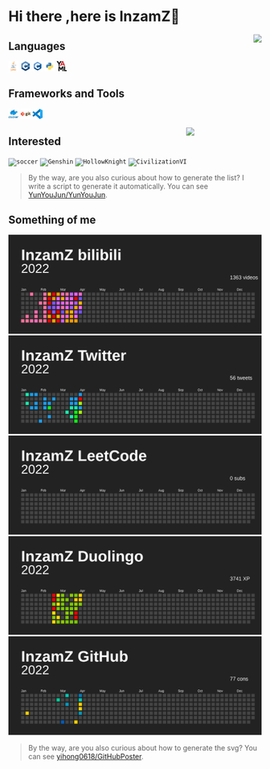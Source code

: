 # Hi there ,here is InzamZ👋
<img align="right" src="https://github-readme-stats.vercel.app/api?username=InzamZ&show_icons=true&icon_color=0078e7&title_color=0078e7">

## Languages

<!-- languages:start -->
<!-- prettier-ignore-start -->
<!-- markdownlint-disable -->
<code><img height="20" src="https://raw.githubusercontent.com/github/explore/80688e429a7d4ef2fca1e82350fe8e3517d3494d/topics/java/java.png" alt="java" /></code>
<code><img height="20" src="https://raw.githubusercontent.com/github/explore/80688e429a7d4ef2fca1e82350fe8e3517d3494d/topics/cpp/cpp.png" alt="cpp" /></code>
<code><img height="20" src="https://raw.githubusercontent.com/github/explore/80688e429a7d4ef2fca1e82350fe8e3517d3494d/topics/c/c.png" alt="c" /></code>
<code><img height="20" src="https://raw.githubusercontent.com/github/explore/80688e429a7d4ef2fca1e82350fe8e3517d3494d/topics/python/python.png" alt="python" /></code>
<code><img height="20" src="https://raw.githubusercontent.com/github/explore/80688e429a7d4ef2fca1e82350fe8e3517d3494d/topics/yaml/yaml.png" alt="yaml" /></code>
<!-- markdownlint-restore -->
<!-- prettier-ignore-end -->
<!-- languages:end -->

## Frameworks and Tools

<!-- tools:start -->
<!-- prettier-ignore-start -->
<!-- markdownlint-disable -->
<code><img height="20" src="https://raw.githubusercontent.com/github/explore/80688e429a7d4ef2fca1e82350fe8e3517d3494d/topics/docker/docker.png" alt="docker" /></code>
<code><img height="20" src="https://raw.githubusercontent.com/github/explore/80688e429a7d4ef2fca1e82350fe8e3517d3494d/topics/git/git.png" alt="git" /></code>
<code><img height="20" src="https://raw.githubusercontent.com/github/explore/80688e429a7d4ef2fca1e82350fe8e3517d3494d/topics/visual-studio-code/visual-studio-code.png" alt="visual-studio-code" /></code>
<!-- markdownlint-restore -->
<!-- prettier-ignore-end -->
<!-- tools:end -->

<a href="https://github.com/InzamZ/iBeats"><img align="right" width="150px" src="https://raw.githubusercontent.com/InzamZ/iBeats/main/files/heart.svg"/></a>
## Interested

<!-- interested:start -->
<!-- prettier-ignore-start -->
<!-- markdownlint-disable -->
<code><img height="20" src="https://img.inzamz.top/GithubMe/Soccer%20Ball.svg" alt="soccer" /></code>
<code><img height="20" src="https://img.inzamz.top/GithubMe/Genshin-Impact.svg" alt="Genshin" /></code>
<code><img height="20" src="https://img.inzamz.top/GithubMe/HollowKnight.svg" alt="HollowKnight" /></code>
<code><img height="20" src="https://img.inzamz.top/GithubMe/CivilizationVI.png" alt="CivilizationVI" /></code>
<!-- markdownlint-restore -->
<!-- prettier-ignore-end -->
<!-- interested:end -->

> By the way, are you also curious about how to generate the list?
> I write a script to generate it automatically. You can see [YunYouJun/YunYouJun](https://github.com/YunYouJun/YunYouJun).

## Something of me

![](https://github.com/InzamZ/GitHubPoster/blob/main/OUT_FOLDER/bilibili.svg)
![](https://github.com/InzamZ/GitHubPoster/blob/main/OUT_FOLDER/twitter.svg)
![](https://github.com/InzamZ/GitHubPoster/blob/main/OUT_FOLDER/leetcode.svg)
![](https://github.com/InzamZ/GitHubPoster/blob/main/OUT_FOLDER/duolingo.svg)
![](https://github.com/InzamZ/GitHubPoster/blob/main/OUT_FOLDER/github.svg)


> By the way, are you also curious about how to generate the svg?
> You can see [yihong0618/GitHubPoster](https://github.com/yihong0618/GitHubPoster).

